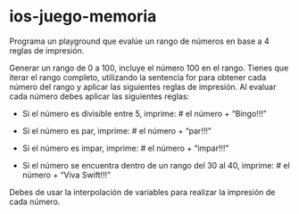 # ios-juego-memoria

Programa un playground que evalúe un rango de números en base a 4 reglas de impresión.

Generar un rango de 0 a 100, incluye el número 100 en el rango.
Tienes que iterar el rango completo, utilizando la sentencia for para obtener cada número del rango y aplicar las siguientes reglas de impresión.
Al evaluar cada número debes aplicar las siguientes reglas:
- Si el número es divisible entre 5, imprime: # el número  + “Bingo!!!” 

- Si el número es par, imprime: # el número + “par!!!”

- Si el número es impar, imprime: # el número + “impar!!!”

- Si el número se encuentra dentro de un rango del 30 al 40, imprime: # el número +  “Viva Swift!!!”

Debes de usar la interpolación de variables para realizar la impresión de cada número.

